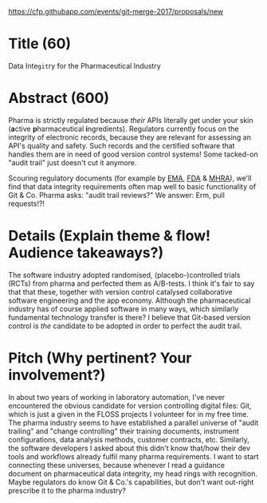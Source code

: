 https://cfp.githubapp.com/events/git-merge-2017/proposals/new

# Title (60)

Data Inte`git`ry for the Pharmaceutical Industry

# Abstract (600)

Pharma is strictly regulated because _their_ APIs literally get under your skin (**a**ctive **p**harmaceutical **i**ngredients). Regulators currently focus on the integrity of electronic records, because they are relevant for assessing an API's quality and safety. Such records and the certified software that handles them are in need of good version control systems! Some tacked-on "audit trail" just doesn't cut it anymore.

Scouring regulatory documents (for example by [EMA](http://www.ema.europa.eu/ema/index.jsp?curl=pages/regulation/q_and_a/q_and_a_detail_000027.jsp#section16), [FDA](https://www.regulations.gov/document?D=FDA-2016-D-1113-0002) & [MHRA](https://www.gov.uk/government/publications/good-manufacturing-practice-data-integrity-definitions)), we'll find that data integrity requirements often map well to basic functionality of Git & Co. Pharma asks: "audit trail reviews?" We answer: Erm, pull requests!?!

# Details (Explain theme & flow! Audience takeaways?)

The software industry adopted randomised, (placebo-)controlled trials (RCTs) from pharma and perfected them as A/B-tests. I think it's fair to say that  that these, together with version control catalysed collaborative software engineering and the app economy. Although the pharmaceutical industry has of course applied software in many ways, which similarly fundamental technology transfer is there? I believe that Git-based version control is _the_ candidate to be adopted in order to perfect the audit trail. 

# Pitch (Why pertinent? Your involvement?)

In about two years of working in laboratory automation, I've never encountered the obvious candidate for version controlling digital files: Git, which is just a given in the FLOSS projects I volunteer for in my free time. The pharma industry seems to have established a parallel universe of "audit trailing" and "change controlling" their training documents, instrument configurations, data analysis methods, customer contracts, etc. Similarly, the software developers I asked about this didn't know that/how their dev tools and workflows already fulfil many pharma requirements. I want to start connecting these universes,  because whenever I read a guidance document on pharmaceutical data integrity, my head rings with recognition. Maybe regulators do know Git & Co.'s capabilities, but don't want out-right prescribe it to the pharma industry?
